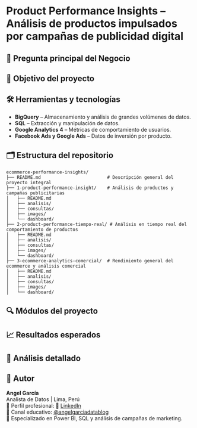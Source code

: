 # Product Performance Insights – Análisis de productos impulsados por campañas de publicidad digital



## 📍 Pregunta principal del Negocio



## 🎯 Objetivo del proyecto



## 🛠️ Herramientas y tecnologías

- **BigQuery** – Almacenamiento y análisis de grandes volúmenes de datos.
- **SQL** – Extracción y manipulación de datos.
- **Google Analytics 4** – Métricas de comportamiento de usuarios.
- **Facebook Ads y Google Ads** – Datos de inversión por producto.


## 🗂️ Estructura del repositorio
```plaintext
ecommerce-performance-insights/
├── README.md                         # Descripción general del proyecto integral
├── 1-product-performance-insight/    # Análisis de productos y campañas publicitarias
│   ├── README.md                      
│   ├── analisis/
│   ├── consultas/
│   ├── images/
│   └── dashboard/
├── 2-product-performance-tiempo-real/ # Análisis en tiempo real del comportamiento de productos
│   ├── README.md
│   ├── analisis/
│   ├── consultas/
│   ├── images/
│   └── dashboard/
├── 3-ecommerce-analytics-comercial/  # Rendimiento general del ecommerce y análisis comercial
│   ├── README.md
│   ├── analisis/
│   ├── consultas/
│   ├── images/
│   └── dashboard/

```

## 🔍 Módulos del proyecto


## 📈 Resultados esperados


## 📓 Análisis detallado 




## 👤 Autor

**Angel García**  
Analista de Datos | Lima, Perú  
👤 Perfil profesional: 🔗 [LinkedIn](https://www.linkedin.com/in/angelgarciachanga)  
🎥 Canal educativo: [@angelgarciadatablog](https://youtube.com/@angelgarciadatablog)  
💼 Especializado en Power BI, SQL y análisis de campañas de marketing.  


